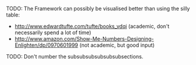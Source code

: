 TODO: The Framework can possibly be visualised better than using the silly table:

- http://www.edwardtufte.com/tufte/books_vdqi (academic, don't necessarily spend a lot of time)
- http://www.amazon.com/Show-Me-Numbers-Designing-Enlighten/dp/0970601999 (not academic, but good input)

TODO: Don't number the subsubsubsubsubsubsections.
